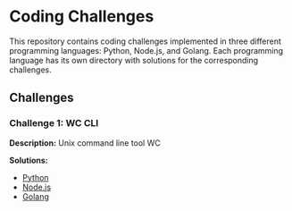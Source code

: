 # Coding Challenges

This repository contains coding challenges implemented in three different programming languages: Python, Node.js, and Golang. Each programming language has its own directory with solutions for the corresponding challenges.

## Challenges

### Challenge 1: WC CLI

**Description:**
Unix command line tool WC

**Solutions:**
- [Python](wc/python-wc)
- [Node.js](wc/node-wc)
- [Golang](wc/go-wc)

